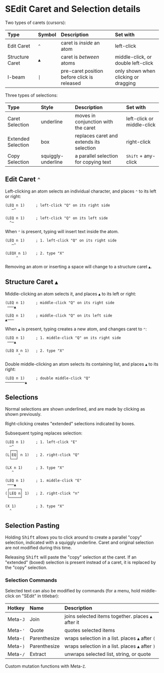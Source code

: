 # SEdit Caret and Selection details

Two types of carets (cursors):

| Type            | Symbol              | Description                                 | Set with                             |
|:----------------|:--------------------|:--------------------------------------------|:-------------------------------------|
| Edit Caret      | `⌃`                 | caret is _inside_ an atom                   | left-click                           |
| Structure Caret | `▲`                 | caret is _between_ atoms                    | middle-click, or double left-click   |
| I-beam          | <code>&#124;</code> | pre-caret position before click is released | only shown when clicking or dragging |

Three types of selections:

| Type               | Style              | Description                              | Set with                     |
|:-------------------|:-------------------|:-----------------------------------------|:-----------------------------|
| Caret Selection    | underline          | moves in conjunction with the caret      | left-click or middle-click   |
| Extended Selection | box                | replaces caret and extends its selection | right-click                  |
| Copy Selection     | squiggly-underline | a parallel selection for copying text    | <kbd>Shift</kbd> + any-click |

## Edit Caret `⌃`

Left-clicking an atom selects an individual character, and places `⌃` to its
left or right:

```
(LEQ n 1)     ; left-click "Q" on its right side
   ─⌃

(LEQ n 1)     ; left-click "Q" on its left side
  ⌃─
```

When `⌃` is present, typing will insert text inside the atom.

```
(LEQ n 1)     ; 1. left-click "Q" on its right side
   ─⌃

(LEQX n 1)    ; 2. type "X"
     ⌃
```

Removing an atom or inserting a space will change to a structure caret `▲`.

## Structure Caret `▲`

Middle-clicking an atom selects it, and places `▲` to its left or right:

```
(LEQ n 1)     ; middle-click "Q" on its right side
 ───▲

(LEQ n 1)     ; middle-click "Q" on its left side
▲───
```

When `▲` is present, typing creates a new atom, and changes caret to `⌃`:

```
(LEQ n 1)     ; 1. middle-click "Q" on its right side
 ───▲

(LEQ X n 1)   ; 2. type "X"
      ⌃
```

Double middle-clicking an atom selects its containing list, and places `▲` to its right:

```
(LEQ n 1)     ; double middle-click "Q"
─────────▲
```

## Selections

Normal selections are shown underlined, and are made by clicking as shown previously.

Right-clicking creates "extended" selections indicated by boxes.

Subsequent typing replaces selection:

```
(LEQ n 1)     ; 1. left-click "E"
  ─⌃
  ┌──┐
(L│EQ│ n 1)   ; 2. right-click "Q"
  └──┘

(LX n 1)      ; 3. type "X"
   ⌃
```

```
(LEQ n 1)     ; 1. middle-click "E"
 ───▲
 ┌─────┐
(│LEQ n│ 1)   ; 2. right-click "n"
 └─────┘

(X 1)         ; 3. type "X"
  ⌃
```

## Selection Pasting

Holding <kbd>Shift</kbd> allows you to click around to create a parallel "copy"
selection, indicated with a squiggly underline. Caret and original selection are
not modified during this time.

Releasing <kbd>Shift</kbd> will paste the "copy" selection at the caret. If an
"extended" (boxed) selection is present instead of a caret, it is replaced by
the "copy" selection.

### Selection Commands

Selected text can also be modified by commands (for a menu, hold middle-click on "SEdit" in titlebar):

| Hotkey   | Name         | Description                                        |
|:---------|:-------------|:---------------------------------------------------|
| Meta-`J` | Join         | joins selected items together. places `▲` after it |
| Meta-`'` | Quote        | quotes selected items                              |
| Meta-`(` | Parenthesize | wraps selection in a list. places `▲` after `(`    |
| Meta-`)` | Parenthesize | wraps selection in a list. places `▲` after `)`    |
| Meta-`/` | Extract      | unwraps selected list, string, or quote            |

Custom mutation functions with Meta-`Z`.
